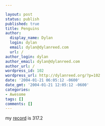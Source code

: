 ```yaml
---

layout: post
status: publish
published: true
title: Penguins
author:
  display_name: Dylan
  login: dylan
  email: dylan@dylanreed.com
  url: /
author_login: dylan
author_email: dylan@dylanreed.com
author_url: /
wordpress_id: 102
wordpress_url: http://dylanreed.org/?p=102
date: '2004-01-21 06:05:12 -0600'
date_gmt: '2004-01-21 12:05:12 -0600'
categories:
- Awesome
tags: []
comments: []
---
```


my [record][1] is 317.2

   [1]: http://nata2.info/humor/flash/yeti_baseball.swf


